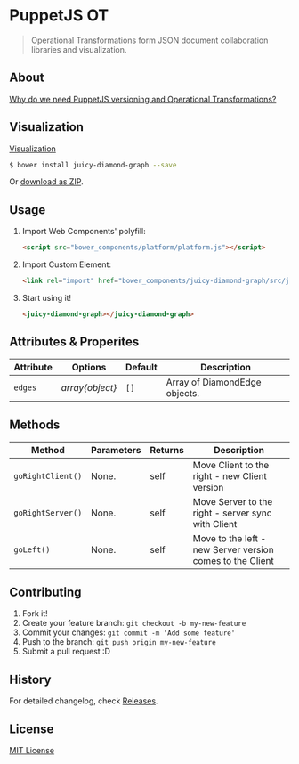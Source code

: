 # PuppetJS OT

> Operational Transformations form JSON document collaboration libraries and visualization.

## About

[Why do we need PuppetJS versioning and Operational Transformations?](http://tomalec.github.io/PuppetJs-operational-transformation/why-puppet-ot.html)

## Visualization
[Visualization](http://tomalec.github.io/PuppetJs-operational-transformation/visualization.html)

```sh
$ bower install juicy-diamond-graph --save
```

Or [download as ZIP](https://github.com/Juicy/juicy-diamond-graph/archive/master.zip).

## Usage

1. Import Web Components' polyfill:

    ```html
    <script src="bower_components/platform/platform.js"></script>
    ```

2. Import Custom Element:

    ```html
    <link rel="import" href="bower_components/juicy-diamond-graph/src/juicy-diamond-graph.html">
    ```

3. Start using it!

    ```html
    <juicy-diamond-graph></juicy-diamond-graph>
    ```

## Attributes & Properites

Attribute | Options         | Default | Description
---       | ---             | ---     | ---
`edges`   | *array{object}* | `[]`    | Array of DiamondEdge objects. 


## Methods

Method            | Parameters   | Returns | Description
---               | ---          | ---     | ---
`goRightClient()` | None.        | self    | Move Client to the right - new Client version
`goRightServer()` | None.        | self    | Move Server to the right - server sync with Client
`goLeft()`        | None.        | self    | Move to the left - new Server version comes to the Client


## Contributing

1. Fork it!
2. Create your feature branch: `git checkout -b my-new-feature`
3. Commit your changes: `git commit -m 'Add some feature'`
4. Push to the branch: `git push origin my-new-feature`
5. Submit a pull request :D

## History

For detailed changelog, check [Releases](https://github.com/Juicy/juicy-diamond-graph/releases).

## License

[MIT License](http://opensource.org/licenses/MIT)
